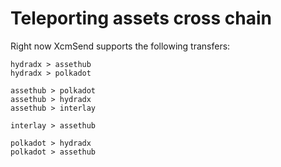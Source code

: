 # Teleporting assets cross chain   


Right now XcmSend supports the following transfers:

```
hydradx > assethub
hydradx > polkadot

assethub > polkadot
assethub > hydradx
assethub > interlay

interlay > assethub

polkadot > hydradx
polkadot > assethub


```
